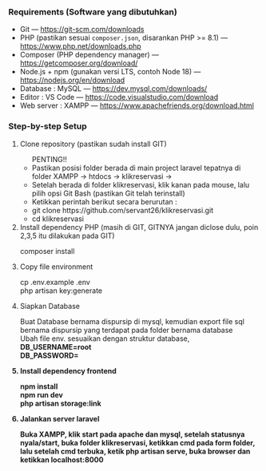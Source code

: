 <h3>Requirements (Software yang dibutuhkan)</h3>
  <ul>
    <li>Git — <a href="https://git-scm.com/downloads" target="_blank">https://git-scm.com/downloads</a></li>
    <li>PHP (pastikan sesuai <code>composer.json</code>, disarankan PHP &gt;= 8.1) — <a href="https://www.php.net/downloads.php" target="_blank">https://www.php.net/downloads.php</a></li>
    <li>Composer (PHP dependency manager) — <a href="https://getcomposer.org/download/" target="_blank">https://getcomposer.org/download/</a></li>
    <li>Node.js + npm (gunakan versi LTS, contoh Node 18) — <a href="https://nodejs.org/en/download" target="_blank">https://nodejs.org/en/download</a></li>
    <li>Database : MySQL — <a href="https://dev.mysql.com/downloads/" target="_blank">https://dev.mysql.com/downloads/</a>
    </li>
    <li>Editor : VS Code — <a href="https://code.visualstudio.com/download" target="_blank">https://code.visualstudio.com/download</a></li>
    <li>Web server : XAMPP — <a href="https://www.apachefriends.org/download.html" target="_blank">https://www.apachefriends.org/download.html</a></li>
  </ul>

  <h3>Step-by-step Setup</h3>
  <ol>
      <li>Clone repository (pastikan sudah install GIT)</li>
      <ul>PENTING!!
          <li>Pastikan posisi folder berada di main project laravel tepatnya di folder XAMPP -> htdocs -> klikreservasi -> </li>
          <li>Setelah berada di folder klikreservasi, klik kanan pada mouse, lalu pilih opsi Git Bash (pastikan Git telah terinstall)</li>
          <li>Ketikkan perintah berikut secara berurutan :</li>
          <li>git clone https://github.com/servant26/klikreservasi.git</li>
          <li>cd klikreservasi</li>
      </ul>
      <li>Install dependency PHP (masih di GIT, GITNYA jangan diclose dulu, poin 2,3,5 itu dilakukan pada GIT)</li>
      <p>composer install</p>
      <li>Copy file environment</li>
      <p>cp .env.example .env <br>php artisan key:generate</p>
      <li>Siapkan Database</li>
      <p>Buat Database bernama dispursip di mysql, kemudian export file sql bernama dispursip yang terdapat pada folder bernama database<br>Ubah file env. sesuaikan dengan struktur database,<br> <b> <DB_DATABASE=dispursip<br>
DB_USERNAME=root<br>
DB_PASSWORD=</p>
      <li>Install dependency frontend</li>
          <p>npm install<br>npm run dev<br>php artisan storage:link</p>
        <li>Jalankan server laravel</li>
          <p>Buka XAMPP, klik start pada apache dan mysql, setelah statusnya nyala/start, buka folder klikreservasi, ketikkan cmd pada form folder, lalu setelah cmd terbuka, ketik php artisan serve, buka browser dan ketikkan localhost:8000 </p>
  </ol>
